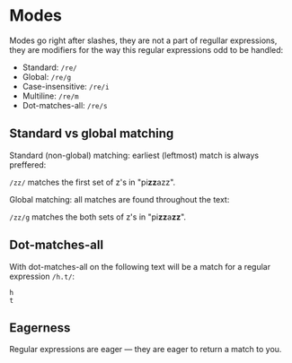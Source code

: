 # Modes

Modes go right after slashes, they are not a part of regullar expressions, they are modifiers for the way this regular expressions odd to be handled:

* Standard: `/re/`
* Global: `/re/g`
* Case-insensitive: `/re/i`
* Multiline: `/re/m`
* Dot-matches-all: `/re/s`

## Standard vs global matching

Standard (non-global) matching: earliest (leftmost) match is always preffered:

`/zz/` matches the first set of z's in "pi**zz**azz".

Global matching: all matches are found throughout the text:

`/zz/g` matches the both sets of z's in "pi**zz**a**zz**".

## Dot-matches-all

With dot-matches-all on the following text will be a match for a regular expression `/h.t/`:

```text
h
t
```

## Eagerness

Regular expressions are eager — they are eager to return a match to you.

